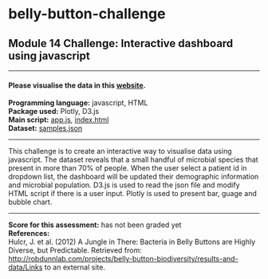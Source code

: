 # belly-button-challenge
## Module 14 Challenge: Interactive dashboard using javascript
---
#### Please visualise the data in this [website](https://wingylui.github.io/belly-button-challenge/).

<b>Programming language:</b> javascript, HTML <br />
<b>Package used:</b> Plotly, D3.js <br />
<b>Main script:</b> [app.js](https://github.com/wingylui/belly-button-challenge/blob/main/static/js/app.js), [index.html](https://github.com/wingylui/belly-button-challenge/blob/main/index.html)<br />
<b>Dataset:</b> [samples.json](https://github.com/wingylui/belly-button-challenge/blob/main/samples.json)

---

This challenge is to create an interactive way to visualise data using javascript. The dataset reveals that a small handful of microbial species that present in more than 70% of people. When the user select a patient id in dropdown list, the dashboard will be updated their demographic information and microbial population. D3.js is used to read the json file and modify HTML script if there is a user input. Plotly is used to present bar, guage and bubble chart.


---
<b>Score for this assessment:</b> has not been graded yet <br />
<b>References:</b><br />
Hulcr, J. et al. (2012) A Jungle in There: Bacteria in Belly Buttons are Highly Diverse, but Predictable. Retrieved from: http://robdunnlab.com/projects/belly-button-biodiversity/results-and-data/Links to an external site.